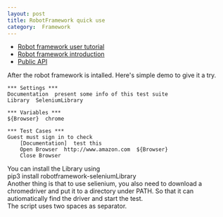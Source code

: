 ```yaml
---
layout: post
title: RobotFramework quick use
category:  Framework
---
```


+  [Robot framework user tutorial](http://robotframework.org/robotframework/latest/RobotFrameworkUserGuide.html)   
+  [Robot framework introduction](https://robotframework.org)     
+  [Public API](https://robot-framework.readthedocs.io/en/latest/)    

After the robot framework is intalled. Here's simple demo to give it a try.
```
*** Settings ***
Documentation  present some info of this test suite
Library  SeleniumLibrary

*** Variables ***
${Browser}  chrome

*** Test Cases ***
Guest must sign in to check
    [Documentation]  test this
    Open Browser  http://www.amazon.com  ${Browser}
    Close Browser
```
You can install the Library using    
        pip3 install robotframework-seleniumLibrary      
Another thing is that to use selienium, you also need to download a chromedriver and put it to a directory under PATH. So that it can autiomatically find the driver and start the test.      
The script uses two spaces as separator. 
